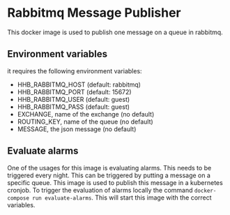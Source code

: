 # Rabbitmq Message Publisher
This docker image is used to publish one message on a queue in rabbitmq.

## Environment variables
it requires the following environment variables:
- HHB_RABBITMQ_HOST (default: rabbitmq)
- HHB_RABBITMQ_PORT (default: 15672)
- HHB_RABBITMQ_USER (default: guest)
- HHB_RABBITMQ_PASS (default: guest)
- EXCHANGE, name of the exchange (no default)
- ROUTING_KEY, name of the queue (no default)
- MESSAGE, the json message (no default)

## Evaluate alarms
One of the usages for this image is evaluating alarms. This needs to be triggered every night. This can be triggered by putting a message on a specific queue. This image is used to publish this message in a kubernetes cronjob. To trigger the evaluation of alarms locally the command `docker-compose run evaluate-alarms`. This will start this image with the correct variables.
